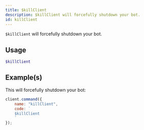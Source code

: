 ```yaml
---
title: $killClient
description: $killClient will forcefully shutdown your bot.
id: killClient
---
```


`$killClient` will forcefully shutdown your bot.

## Usage

```php
$killClient
```

## Example(s)

This will forcefully shutdown your bot:

```javascript
client.command({
    name: "killClient",
    code: `
    $killClient
    `
});
```
